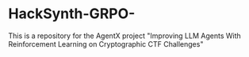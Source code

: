 # HackSynth-GRPO-
This is a repository for the AgentX project "Improving LLM Agents With Reinforcement Learning on Cryptographic CTF Challenges"
